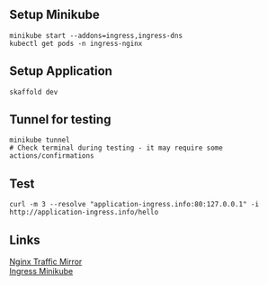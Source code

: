 ## Setup Minikube
```shell
minikube start --addons=ingress,ingress-dns
kubectl get pods -n ingress-nginx
```

## Setup Application
```shell
skaffold dev
```

## Tunnel for testing
```shell
minikube tunnel
# Check terminal during testing - it may require some actions/confirmations
```

## Test 
```shell
curl -m 3 --resolve "application-ingress.info:80:127.0.0.1" -i http://application-ingress.info/hello
```

## Links
[Nginx Traffic Mirror](https://kubernetes.github.io/ingress-nginx/user-guide/nginx-configuration/annotations/#mirror)\
[Ingress Minikube](https://kubernetes.io/docs/tasks/access-application-cluster/ingress-minikube/)
